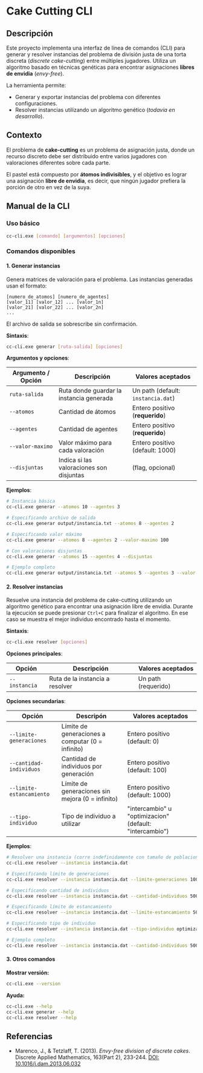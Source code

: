 # Cake Cutting CLI

## Descripción

Este proyecto implementa una interfaz de línea de comandos (CLI) para generar y resolver instancias del problema de
división justa de una torta discreta (_discrete cake-cutting_) entre múltiples jugadores. Utiliza un algoritmo basado en
técnicas genéticas para encontrar asignaciones **libres de envidia** (_envy-free_).

La herramienta permite:

- Generar y exportar instancias del problema con diferentes configuraciones.
- Resolver instancias utilizando un algoritmo genético (_todavía en desarrollo_).

## Contexto

El problema de **cake-cutting** es un problema de asignación justa, donde un recurso discreto debe ser distribuido entre
varios jugadores con valoraciones diferentes sobre cada parte.

El pastel está compuesto por **átomos indivisibles**, y el objetivo es lograr una asignación **libre de envidia**, es
decir, que ningún jugador prefiera la porción de otro en vez de la suya.

## Manual de la CLI

### Uso básico

```bash
cc-cli.exe [comando] [argumentos] [opciones]
```

### Comandos disponibles

#### 1. Generar instancias

Genera matrices de valoración para el problema. Las instancias generadas usan el formato:

```
[numero_de_atomos] [numero_de_agentes]
[valor_11] [valor_12] ... [valor_1n]
[valor_21] [valor_22] ... [valor_2n]
...
```

El archivo de salida se sobrescribe sin confirmación.

**Sintaxis**:

```bash
cc-cli.exe generar [ruta-salida] [opciones]
```

**Argumentos y opciones**:

| Argumento / Opción | Descripción                              | Valores aceptados                  |
| ------------------ | ---------------------------------------- | ---------------------------------- |
| `ruta-salida`      | Ruta donde guardar la instancia generada | Un path (default: `instancia.dat`) |
| `--atomos`         | Cantidad de átomos                       | Entero positivo (**requerido**)    |
| `--agentes`        | Cantidad de agentes                      | Entero positivo (**requerido**)    |
| `--valor-maximo`   | Valor máximo para cada valoración        | Entero positivo (default: 1000)    |
| `--disjuntas`      | Indica si las valoraciones son disjuntas | (flag, opcional)                   |

**Ejemplos**:

```bash
# Instancia básica
cc-cli.exe generar --atomos 10 --agentes 3

# Especificando archivo de salida
cc-cli.exe generar output/instancia.txt --atomos 8 --agentes 2

# Especificando valor máximo
cc-cli.exe generar --atomos 8 --agentes 2 --valor-maximo 100

# Con valoraciones disjuntas
cc-cli.exe generar --atomos 15 --agentes 4 --disjuntas

# Ejemplo completo
cc-cli.exe generar output/instancia.txt --atomos 5 --agentes 3 --valor-maximo 500 --disjuntas
```

#### 2. Resolver instancias

Resuelve una instancia del problema de cake-cutting utilizando un algoritmo genético para encontrar una asignación
libre de envidia.
Durante la ejecución se puede presionar `Ctrl+C` para finalizar el algoritmo.
En ese caso se muestra el mejor individuo encontrado hasta el momento.

**Sintaxis**:

```bash
cc-cli.exe resolver [opciones]
```

**Opciones principales**:

| Opción        | Descripción                     | Valores aceptados   |
| ------------- | ------------------------------- | ------------------- |
| `--instancia` | Ruta de la instancia a resolver | Un path (requerido) |

**Opciones secundarias**:

| Opción                   | Descripón                                        | Valores aceptados                                       |
| ------------------------ | ------------------------------------------------ | ------------------------------------------------------- |
| `--limite-generaciones`  | Límite de generaciones a computar (0 = infinito) | Entero positivo (default: 0)                            |
| `--cantidad-individuos`  | Cantidad de individuos por generación            | Entero positivo (default: 100)                          |
| `--limite-estancamiento` | Límite de generaciones sin mejora (0 = infinito) | Entero positivo (default: 1000)                         |
| `--tipo-individuo`       | Tipo de individuo a utilizar                     | "intercambio" u "optimizacion" (default: "intercambio") |

**Ejemplos**:

```bash
# Resolver una instancia (corre indefinidamente con tamaño de poblacion = 100)
cc-cli.exe resolver --instancia instancia.dat

# Especificando límite de generaciones
cc-cli.exe resolver --instancia instancia.dat --limite-generaciones 1000

# Especificando cantidad de individuos
cc-cli.exe resolver --instancia instancia.dat --cantidad-individuos 500

# Especificando límite de estancamiento
cc-cli.exe resolver --instancia instancia.dat --limite-estancamiento 500

# Especificando tipo de individuo
cc-cli.exe resolver --instancia instancia.dat --tipo-individuo optimizacion

# Ejemplo completo
cc-cli.exe resolver --instancia instancia.dat --cantidad-individuos 500 --limite-generaciones 1000 --limite-estancamiento 500 --tipo-individuo intercambio
```

#### 3. Otros comandos

**Mostrar versión:**

```bash
cc-cli.exe --version
```

**Ayuda:**

```bash
cc-cli.exe --help
cc-cli.exe generar --help
cc-cli.exe resolver --help
```

## Referencias

- Marenco, J., & Tetzlaff, T. (2013). _Envy-free division of discrete cakes_. Discrete Applied Mathematics, 163(Part 2),
  233-244. [DOI: 10.1016/j.dam.2013.06.032](https://doi.org/10.1016/j.dam.2013.06.032)
